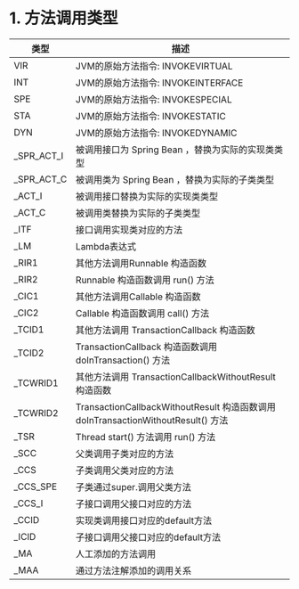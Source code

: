 # 1. 方法调用类型

|类型|描述|
|---|---|
|VIR|JVM的原始方法指令: INVOKEVIRTUAL|
|INT|JVM的原始方法指令: INVOKEINTERFACE|
|SPE|JVM的原始方法指令: INVOKESPECIAL|
|STA|JVM的原始方法指令: INVOKESTATIC|
|DYN|JVM的原始方法指令: INVOKEDYNAMIC|
|_SPR_ACT_I|被调用接口为 Spring Bean ，替换为实际的实现类类型|
|_SPR_ACT_C|被调用类为 Spring Bean ，替换为实际的子类类型|
|_ACT_I|被调用接口替换为实际的实现类类型|
|_ACT_C|被调用类替换为实际的子类类型|
|_ITF|接口调用实现类对应的方法|
|_LM|Lambda表达式|
|_RIR1|其他方法调用Runnable 构造函数|
|_RIR2|Runnable 构造函数调用 run() 方法|
|_CIC1|其他方法调用Callable 构造函数|
|_CIC2|Callable 构造函数调用 call() 方法|
|_TCID1|其他方法调用 TransactionCallback 构造函数|
|_TCID2|TransactionCallback 构造函数调用 doInTransaction() 方法|
|_TCWRID1|其他方法调用 TransactionCallbackWithoutResult 构造函数|
|_TCWRID2|TransactionCallbackWithoutResult 构造函数调用 doInTransactionWithoutResult() 方法|
|_TSR|Thread start() 方法调用 run() 方法|
|_SCC|父类调用子类对应的方法|
|_CCS|子类调用父类对应的方法|
|_CCS_SPE|子类通过super.调用父类方法|
|_CCS_I|子接口调用父接口对应的方法|
|_CCID|实现类调用接口对应的default方法|
|_ICID|子接口调用父接口对应的default方法|
|_MA|人工添加的方法调用|
|_MAA|通过方法注解添加的调用关系|
